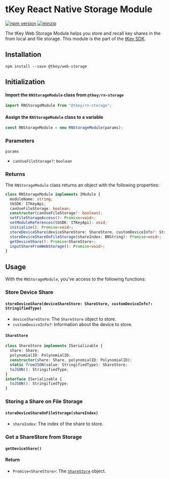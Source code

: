 # tKey React Native Storage Module

[![npm version](https://img.shields.io/npm/v/@tkey/web-storage?label=%22%22)](https://www.npmjs.com/package/@tkey/web-storage/v/latest)                       [![minzip](https://img.shields.io/bundlephobia/minzip/@tkey/web-storage?label=%22%22)](https://bundlephobia.com/result?p=@tkey/web-storage@latest)

The tKey Web Storage Module helps you store and recall key shares in the from local and file storage. This module is the part of the [tKey SDK](https://github.com/tkey/tkey/).

## Installation

```shell
npm install --save @tkey/web-storage
```

## Initialization

#### Import the `RNStorageModule` class from `@tkey/rn-storage`

```javascript
import RNStorageModule from "@tkey/rn-storage";
```

#### Assign the `RNStorageModule` class to a variable

```javascript
const RNStorageModule = new RNStorageModule(params);
```

### Parameters

`params`

- `canUseFileStorage?`: `boolean`

### Returns

The `RNStorageModule` class returns an object with the following properties:

```ts
class RNStorageModule implements IModule {
  moduleName: string;
  tbSDK: ITKeyApi;
  canUseFileStorage: boolean;
  constructor(canUseFileStorage?: boolean);
  setFileStorageAccess(): Promise<void>;
  setModuleReferences(tbSDK: ITKeyApi): void;
  initialize(): Promise<void>;
  storeDeviceShare(deviceShareStore: ShareStore, customDeviceInfo?: StringifiedType): Promise<void>;
  storeDeviceShareOnFileStorage(shareIndex: BNString): Promise<void>;
  getDeviceShare(): Promise<ShareStore>;
  inputShareFromWebStorage(): Promise<void>;
}
```

## Usage

With the `RNStorageModule`, you've access to the following functions:

### Store Device Share

#### `storeDeviceShare(deviceShareStore: ShareStore, customDeviceInfo?: StringifiedType)`

- `deviceShareStore`: The `ShareStore` object to store.
- `customDeviceInfo?`: Information about the device to store.

#### `ShareStore`

```ts
class ShareStore implements ISerializable {
  share: Share;
  polynomialID: PolynomialID;
  constructor(share: Share, polynomialID: PolynomialID);
  static fromJSON(value: StringifiedType): ShareStore;
  toJSON(): StringifiedType;
}
interface ISerializable {
  toJSON(): StringifiedType;
}
```

### Storing a Share on File Storage

#### `storeDeviceShareOnFileStorage(shareIndex)`

- `shareIndex`: The index of the share to store.

### Get a ShareStore from Storage

#### `getDeviceShare()`

#### Return

- `Promise<ShareStore>`: The [`ShareStore`](#sharestore) object.